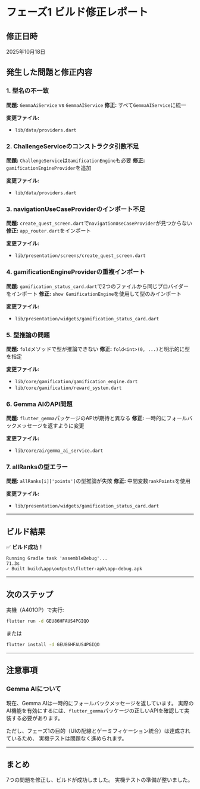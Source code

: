 # フェーズ1 ビルド修正レポート

## 修正日時
2025年10月18日

## 発生した問題と修正内容

### 1. 型名の不一致
**問題:** `GemmaAiService` vs `GemmaAIService`
**修正:** すべて`GemmaAIService`に統一

**変更ファイル:**
- `lib/data/providers.dart`

### 2. ChallengeServiceのコンストラクタ引数不足
**問題:** `ChallengeService`は`GamificationEngine`も必要
**修正:** `gamificationEngineProvider`を追加

**変更ファイル:**
- `lib/data/providers.dart`

### 3. navigationUseCaseProviderのインポート不足
**問題:** `create_quest_screen.dart`で`navigationUseCaseProvider`が見つからない
**修正:** `app_router.dart`をインポート

**変更ファイル:**
- `lib/presentation/screens/create_quest_screen.dart`

### 4. gamificationEngineProviderの重複インポート
**問題:** `gamification_status_card.dart`で2つのファイルから同じプロバイダーをインポート
**修正:** `show GamificationEngine`を使用して型のみインポート

**変更ファイル:**
- `lib/presentation/widgets/gamification_status_card.dart`

### 5. 型推論の問題
**問題:** `fold`メソッドで型が推論できない
**修正:** `fold<int>(0, ...)`と明示的に型を指定

**変更ファイル:**
- `lib/core/gamification/gamification_engine.dart`
- `lib/core/gamification/reward_system.dart`

### 6. Gemma AIのAPI問題
**問題:** `flutter_gemma`パッケージのAPIが期待と異なる
**修正:** 一時的にフォールバックメッセージを返すように変更

**変更ファイル:**
- `lib/core/ai/gemma_ai_service.dart`

### 7. allRanksの型エラー
**問題:** `allRanks[i]['points']`の型推論が失敗
**修正:** 中間変数`rankPoints`を使用

**変更ファイル:**
- `lib/presentation/widgets/gamification_status_card.dart`

---

## ビルド結果

✅ **ビルド成功！**

```
Running Gradle task 'assembleDebug'...                             71.3s
✓ Built build\app\outputs\flutter-apk\app-debug.apk
```

---

## 次のステップ

実機（A401OP）で実行:
```bash
flutter run -d GEU86HFAUS4PGIQO
```

または

```bash
flutter install -d GEU86HFAUS4PGIQO
```

---

## 注意事項

### Gemma AIについて
現在、Gemma AIは一時的にフォールバックメッセージを返しています。
実際のAI機能を有効にするには、`flutter_gemma`パッケージの正しいAPIを確認して実装する必要があります。

ただし、フェーズ1の目的（UIの配線とゲーミフィケーション統合）は達成されているため、
実機テストは問題なく進められます。

---

## まとめ

7つの問題を修正し、ビルドが成功しました。
実機テストの準備が整いました。
